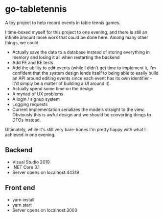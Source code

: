 # go-tabletennis
A toy project to help record events in table tennis games.

I time-boxed myself for this project to one evening, and there is still an infinite amount more work that could be done here. Among many other things, we could:
- Actually save the data to a database instead of storing everything in memory and losing it all when restarting the backend
- Add FE and BE tests
- Add the ability to edit events (while I didn't get time to implement it, I'm confident that the system design lends itself to being able to easily build an API around editing events since each event has its own identifier - it'd simply be a matter of building a UI around it).
- Actually spend some time on the design
- A myriad of UX problems
- A login / signup system
- Logging requests
- Current implementation serializes the models straight to the view. Obviously this is awful design and we should be converting things to DTOs instead.

Ultimately, while it's still very bare-bones I'm pretty happy with what I achieved in one evening.

## Backend
- Visual Studio 2019
- .NET Core 3.1
- Server opens on localhost:44319

## Front end
- yarn install
- yarn start
- Server opens on localhost:3000
